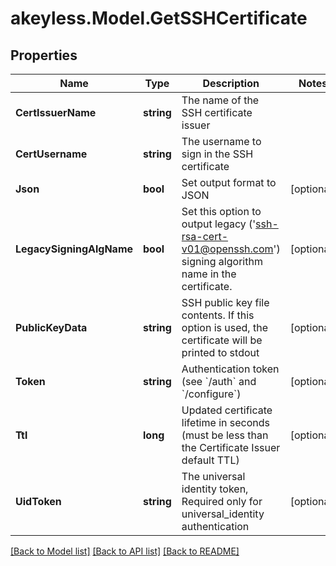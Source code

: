 # akeyless.Model.GetSSHCertificate

## Properties

Name | Type | Description | Notes
------------ | ------------- | ------------- | -------------
**CertIssuerName** | **string** | The name of the SSH certificate issuer | 
**CertUsername** | **string** | The username to sign in the SSH certificate | 
**Json** | **bool** | Set output format to JSON | [optional] 
**LegacySigningAlgName** | **bool** | Set this option to output legacy (&#39;ssh-rsa-cert-v01@openssh.com&#39;) signing algorithm name in the certificate. | [optional] 
**PublicKeyData** | **string** | SSH public key file contents. If this option is used, the certificate will be printed to stdout | [optional] 
**Token** | **string** | Authentication token (see &#x60;/auth&#x60; and &#x60;/configure&#x60;) | [optional] 
**Ttl** | **long** | Updated certificate lifetime in seconds (must be less than the Certificate Issuer default TTL) | [optional] 
**UidToken** | **string** | The universal identity token, Required only for universal_identity authentication | [optional] 

[[Back to Model list]](../README.md#documentation-for-models) [[Back to API list]](../README.md#documentation-for-api-endpoints) [[Back to README]](../README.md)


